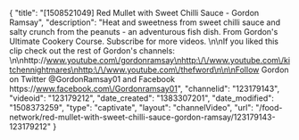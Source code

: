 {
    "title": "[1508521049] Red Mullet with Sweet Chilli Sauce - Gordon Ramsay",
    "description": "Heat and sweetness from sweet chilli sauce and salty crunch from the peanuts - an adventurous fish dish. From Gordon's Ultimate Cookery Course. Subscribe for more videos. \n\nIf you liked this clip check out the rest of Gordon's channels: \n\nhttp:\/\/www.youtube.com\/gordonramsay\nhttp:\/\/www.youtube.com\/kitchennightmares\nhttp:\/\/www.youtube.com\/thefword\n\n\nFollow Gordon on Twitter @GordonRamsay01 and Facebook https:\/\/www.facebook.com\/Gordonramsay01",
    "channelid": "123179143",
    "videoid": "123179212",
    "date_created": "1383307201",
    "date_modified": "1508373259",
    "type": "captivate",
    "layout": "channelVideo",
    "url": "\/food-network\/red-mullet-with-sweet-chilli-sauce-gordon-ramsay\/123179143-123179212"
}